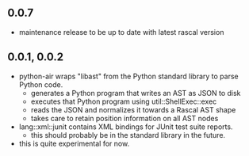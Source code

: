 
## 0.0.7

* maintenance release to be up to date with latest rascal version


## 0.0.1, 0.0.2

* python-air wraps "libast" from the Python standard library to parse Python code.
  * generates a Python program that writes an AST as JSON to disk
  * executes that Python program using util::ShellExec::exec
  * reads the JSON and normalizes it towards a Rascal AST shape
  * takes care to retain position information on all AST nodes
* lang::xml::junit contains XML bindings for JUnit test suite reports.
  * this should probably be in the standard library in the future.
* this is quite experimental for now.
